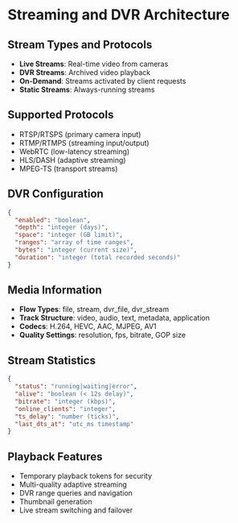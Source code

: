 # Streaming and DVR Architecture

## Stream Types and Protocols
- **Live Streams**: Real-time video from cameras
- **DVR Streams**: Archived video playback
- **On-Demand**: Streams activated by client requests
- **Static Streams**: Always-running streams

## Supported Protocols
- RTSP/RTSPS (primary camera input)
- RTMP/RTMPS (streaming input/output)
- WebRTC (low-latency streaming)
- HLS/DASH (adaptive streaming)
- MPEG-TS (transport streams)

## DVR Configuration
```json
{
  "enabled": "boolean",
  "depth": "integer (days)",
  "space": "integer (GB limit)", 
  "ranges": "array of time ranges",
  "bytes": "integer (current size)",
  "duration": "integer (total recorded seconds)"
}
```

## Media Information
- **Flow Types**: file, stream, dvr_file, dvr_stream
- **Track Structure**: video, audio, text, metadata, application
- **Codecs**: H.264, HEVC, AAC, MJPEG, AV1
- **Quality Settings**: resolution, fps, bitrate, GOP size

## Stream Statistics
```json
{
  "status": "running|waiting|error",
  "alive": "boolean (< 12s delay)",
  "bitrate": "integer (kbps)",
  "online_clients": "integer",
  "ts_delay": "number (ticks)",
  "last_dts_at": "utc_ms timestamp"
}
```

## Playback Features
- Temporary playback tokens for security
- Multi-quality adaptive streaming
- DVR range queries and navigation
- Thumbnail generation
- Live stream switching and failover